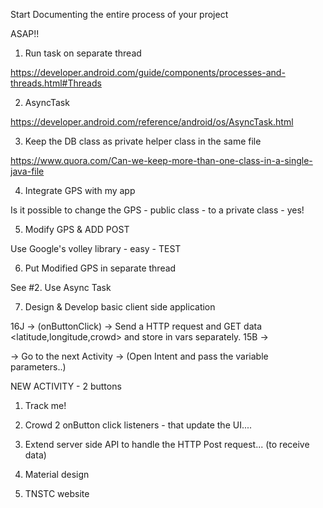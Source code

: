 Start Documenting the entire process of your project

ASAP!!


1. Run task on separate thread

https://developer.android.com/guide/components/processes-and-threads.html#Threads

2. AsyncTask

https://developer.android.com/reference/android/os/AsyncTask.html

3. Keep the DB class as private helper class in the same file

https://www.quora.com/Can-we-keep-more-than-one-class-in-a-single-java-file

4. Integrate GPS with my app 

Is it possible to change the GPS - public class - to a private class - yes!

5. Modify GPS & ADD POST

Use Google's volley library - easy - TEST

6. Put Modified GPS in separate thread

See #2. Use Async Task

7. Design & Develop basic client side application

16J -> (onButtonClick) -> Send a HTTP request <routeNo> and GET data <latitude,longitude,crowd> and store in vars separately. 
15B ->

-> Go to the next Activity -> (Open Intent and pass the variable parameters..)

NEW ACTIVITY - 2 buttons
1. Track me!
2. Crowd 
2 onButton click listeners - that update the UI....

8. Extend server side API to handle the HTTP Post request...
(to receive data)

9. Material design

10. TNSTC website

